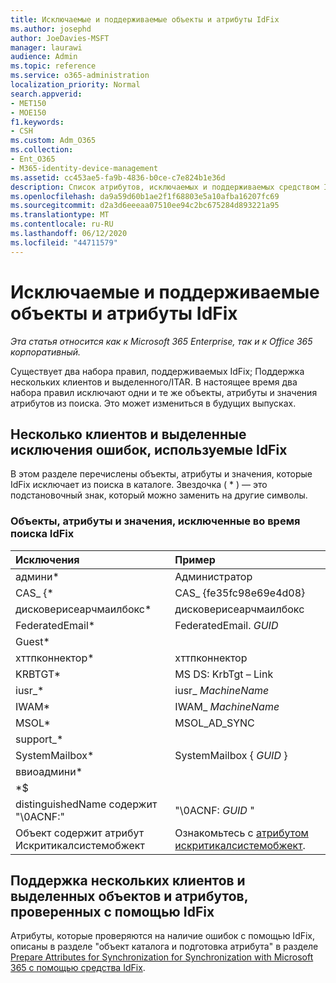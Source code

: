 ```yaml
---
title: Исключаемые и поддерживаемые объекты и атрибуты IdFix
ms.author: josephd
author: JoeDavies-MSFT
manager: laurawi
audience: Admin
ms.topic: reference
ms.service: o365-administration
localization_priority: Normal
search.appverid:
- MET150
- MOE150
f1.keywords:
- CSH
ms.custom: Adm_O365
ms.collection:
- Ent_O365
- M365-identity-device-management
ms.assetid: cc453ae5-fa9b-4836-b0ce-c7e824b1e36d
description: Список атрибутов, исключаемых и поддерживаемых средством IdFix.
ms.openlocfilehash: da9a59d60b1ae2f1f68803e5a10afba16207fc69
ms.sourcegitcommit: d2a3d6eeeaa07510ee94c2bc675284d893221a95
ms.translationtype: MT
ms.contentlocale: ru-RU
ms.lasthandoff: 06/12/2020
ms.locfileid: "44711579"
---
```

# <a name="idfix-excluded-and-supported-objects-and-attributes"></a>Исключаемые и поддерживаемые объекты и атрибуты IdFix

*Эта статья относится как к Microsoft 365 Enterprise, так и к Office 365 корпоративный.*

Существует два набора правил, поддерживаемых IdFix; Поддержка нескольких клиентов и выделенного/ITAR. В настоящее время два набора правил исключают одни и те же объекты, атрибуты и значения атрибутов из поиска. Это может измениться в будущих выпусках.
  
## <a name="multi-tenant-and-dedicated-error-exclusions-used-by-idfix"></a>Несколько клиентов и выделенные исключения ошибок, используемые IdFix
В этом разделе перечислены объекты, атрибуты и значения, которые IdFix исключает из поиска в каталоге. Звездочка ( \* ) — это подстановочный знак, который можно заменить на другие символы.
  
### <a name="objects-attributes-and-values-excluded-during-an-idfix-search"></a>Объекты, атрибуты и значения, исключенные во время поиска IdFix

|**Исключения**|**Пример**|
|:-----|:-----|
|админи\* |Администратор |
|CAS_ {\*  |CAS_ {fe35fc98e69e4d08} |
|дисковерисеарчмаилбокс\*  |дисковерисеарчмаилбокс  |
|FederatedEmail\* |FederatedEmail. *GUID* |
|Guest\* ||
|хттпконнектор\*  |хттпконнектор |
|KRBTGT\* |MS DS: KrbTgt – Link |
|iusr_\* |iusr_ *MachineName* |
|IWAM\*  |IWAM_ *MachineName* |
|MSOL\* |MSOL_AD_SYNC |
|support_\* ||
|SystemMailbox\* |SystemMailbox { *GUID* }|
|ввиоадмини\*  ||
|\*$ ||
|distinguishedName содержит "\0ACNF:"|"\0ACNF: *GUID* " |
|Объект содержит атрибут Искритикалсистемобжект |Ознакомьтесь с [атрибутом искритикалсистемобжект](https://go.microsoft.com/fwlink/p/?LinkId=401169). |
   
## <a name="multi-tenant-and-dedicated-objects-and-attributes-checked-by-idfix"></a>Поддержка нескольких клиентов и выделенных объектов и атрибутов, проверенных с помощью IdFix
Атрибуты, которые проверяются на наличие ошибок с помощью IdFix, описаны в разделе "объект каталога и подготовка атрибута" в разделе [Prepare Attributes for Synchronization for Synchronization with Microsoft 365 с помощью средства IdFix](prepare-directory-attributes-for-synch-with-idfix.md).
  

